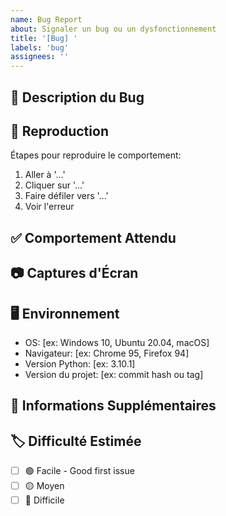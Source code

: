 ```yaml
---
name: Bug Report
about: Signaler un bug ou un dysfonctionnement
title: '[Bug] '
labels: 'bug'
assignees: ''
---
```


## 🐛 Description du Bug
<!-- Description claire et concise du problème -->

## 🔄 Reproduction
Étapes pour reproduire le comportement:
1. Aller à '...'
2. Cliquer sur '...'
3. Faire défiler vers '...'
4. Voir l'erreur

## ✅ Comportement Attendu
<!-- Ce qui devrait se passer normalement -->

## 📷 Captures d'Écran
<!-- Si applicable, ajoutez des captures d'écran -->

## 🖥️ Environnement
- OS: [ex: Windows 10, Ubuntu 20.04, macOS]
- Navigateur: [ex: Chrome 95, Firefox 94]
- Version Python: [ex: 3.10.1]
- Version du projet: [ex: commit hash ou tag]

## 📝 Informations Supplémentaires
<!-- Contexte additionnel, logs d'erreur, etc. -->

## 🏷️ Difficulté Estimée
<!-- Pour les contributeurs -->
- [ ] 🟢 Facile - Good first issue
- [ ] 🟡 Moyen
- [ ] 🔴 Difficile